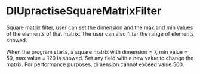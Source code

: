 # DIUpractiseSquareMatrixFilter
Square matrix filter, user can set the dimension and the max and min values of the elements of that matrix. 
The user can also filter the range of elements showed.

When the program starts, a square matrix with dimension = 7, min value = 50, max value = 120 is showed.
Set any field with a new value to change the matrix. For performance purposes, dimension cannot exceed value 500.
